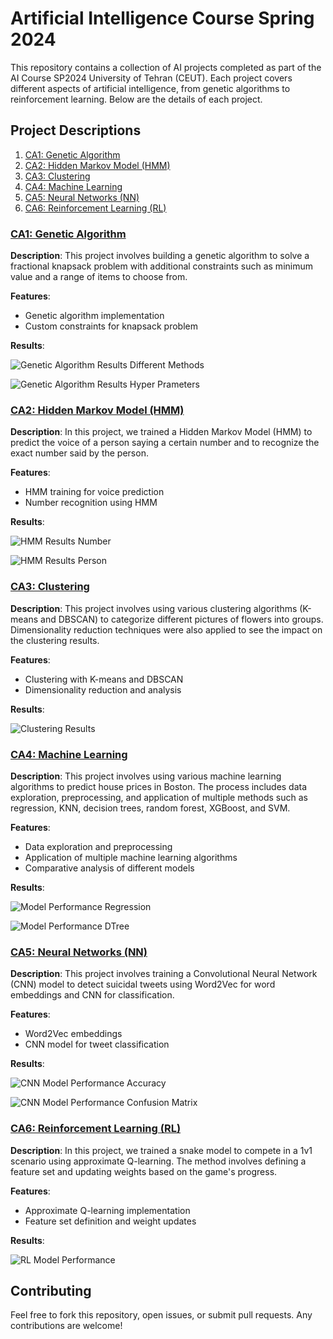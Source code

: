 # Artificial Intelligence Course Spring 2024

This repository contains a collection of AI projects completed as part of the AI Course SP2024 University of Tehran (CEUT). Each project covers different aspects of artificial intelligence, from genetic algorithms to reinforcement learning. Below are the details of each project.

## Project Descriptions

1. [CA1: Genetic Algorithm](#ca1-genetic-algorithm)
2. [CA2: Hidden Markov Model (HMM)](#ca2-hidden-markov-model-hmm)
3. [CA3: Clustering](#ca3-clustering)
4. [CA4: Machine Learning](#ca4-machine-learning)
5. [CA5: Neural Networks (NN)](#ca5-neural-networks-nn)
6. [CA6: Reinforcement Learning (RL)](#ca6-reinforcement-learning-rl)

### [CA1: Genetic Algorithm](https://github.com/inaijin/AI-CourseProjects/tree/main/CA1_Genetic_Algorithm)
**Description**: This project involves building a genetic algorithm to solve a fractional knapsack problem with additional constraints such as minimum value and a range of items to choose from.

**Features**:
- Genetic algorithm implementation
- Custom constraints for knapsack problem

**Results**:


![Genetic Algorithm Results Different Methods](CA1_Genetic_Algorithm/results/DifferentMethodsResult.png)


![Genetic Algorithm Results Hyper Prameters](CA1_Genetic_Algorithm/results/DifferentHyperPrams.png)


### [CA2: Hidden Markov Model (HMM)](https://github.com/inaijin/AI-CourseProjects/tree/main/CA2_HMM)
**Description**: In this project, we trained a Hidden Markov Model (HMM) to predict the voice of a person saying a certain number and to recognize the exact number said by the person.

**Features**:
- HMM training for voice prediction
- Number recognition using HMM

**Results**:

![HMM Results Number](CA2_HMM/results/PredictionNumber.png)


![HMM Results Person](CA2_HMM/results/PreditionPerson.png)


### [CA3: Clustering](https://github.com/inaijin/AI-CourseProjects/tree/main/CA3_Clustering)
**Description**: This project involves using various clustering algorithms (K-means and DBSCAN) to categorize different pictures of flowers into groups. Dimensionality reduction techniques were also applied to see the impact on the clustering results.

**Features**:
- Clustering with K-means and DBSCAN
- Dimensionality reduction and analysis

**Results**:


![Clustering Results](CA3_Clustering/results/ResultsAfterReduction.png)


### [CA4: Machine Learning](https://github.com/inaijin/AI-CourseProjects/tree/main/CA4_ML)
**Description**: This project involves using various machine learning algorithms to predict house prices in Boston. The process includes data exploration, preprocessing, and application of multiple methods such as regression, KNN, decision trees, random forest, XGBoost, and SVM.

**Features**:
- Data exploration and preprocessing
- Application of multiple machine learning algorithms
- Comparative analysis of different models

**Results**:


![Model Performance Regression](CA4_ML/results/RegressionRes.png)


![Model Performance DTree](CA4_ML/results/DTreeRes.png)


### [CA5: Neural Networks (NN)](https://github.com/inaijin/AI-CourseProjects/tree/main/CA5_NN)
**Description**: This project involves training a Convolutional Neural Network (CNN) model to detect suicidal tweets using Word2Vec for word embeddings and CNN for classification.

**Features**:
- Word2Vec embeddings
- CNN model for tweet classification

**Results**:


![CNN Model Performance Accuracy](CA5_NN/results/TrainValAcc.png)


![CNN Model Performance Confusion Matrix](CA5_NN/results/ConfusionMatrix.png)


### [CA6: Reinforcement Learning (RL)](https://github.com/inaijin/AI-CourseProjects/tree/main/CA6_RL)
**Description**: In this project, we trained a snake model to compete in a 1v1 scenario using approximate Q-learning. The method involves defining a feature set and updating weights based on the game's progress.

**Features**:
- Approximate Q-learning implementation
- Feature set definition and weight updates

**Results**:


![RL Model Performance](CA6_RL/results/TrainVals.png)


## Contributing
Feel free to fork this repository, open issues, or submit pull requests. Any contributions are welcome!
